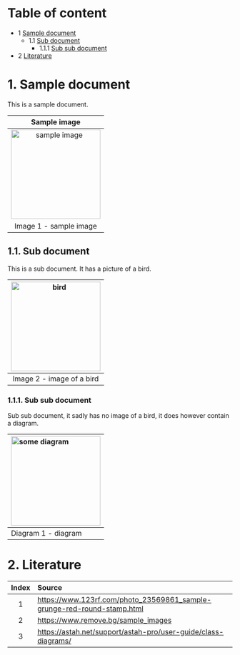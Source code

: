# Table of content

- 1 [Sample document](#chapter0)
	- 1.1 [Sub document](#chapter1)
		- 1.1.1 [Sub sub document](#chapter2)
- 2 [Literature](#chapter3)


<div style="page-break-after: always;"></div>

# 1. Sample document <a name="chapter0"></a>

This is a sample document.

|Sample image|
|:---:|
| <img width="200" src="https://previews.123rf.com/images/aquir/aquir1311/aquir131100316/23569861-sample-grunge-red-round-stamp.jpg"  alt="sample image"/> |
| Image 1 - sample image|    



## 1.1. Sub document <a name="chapter1"></a>

This is a sub document. It has a picture of a bird. 

| <img width="200" src="https://static.remove.bg/sample-gallery/graphics/bird-thumbnail.jpg"  alt="bird"/> |
|:---:|
|Image 2 - image of a bird|


### 1.1.1. Sub sub document <a name="chapter2"></a>

Sub sub document, it sadly has no image of a bird, it does however contain a diagram.

| <img width="200" src="https://astah.net/wp-content/uploads/2020/11/auto-create-class-diagram-detailed.png"  alt="some diagram"/> |
|:---|
| Diagram 1 - diagram |



<div style="page-break-after: always;"></div>

# 2. Literature <a name="chapter3"></a>

|Index|Source|
|:---:|:---|
| 1 | https://www.123rf.com/photo_23569861_sample-grunge-red-round-stamp.html | 
| 2 | https://www.remove.bg/sample_images | 
| 3 | https://astah.net/support/astah-pro/user-guide/class-diagrams/ | 


